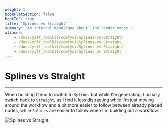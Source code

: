 ```yaml
---
weight: 1
bookFlatSection: false
bookToC: true
title: "Splines vs Straight"
summary: "An internal monologue about link render modes."
aliases:
    - /docs/yiff_toolkit/comfyui/Splines-vs-Straight/
    - /docs/yiff_toolkit/comfyui/Splines-vs-Straight
    - /docs/yiff_toolkit/comfyui/Splines vs Straight/
    - /docs/yiff_toolkit/comfyui/Splines vs Straight
---
```


<!--markdownlint-disable MD025 MD033 MD038 -->

# Splines vs Straight

---

When building I tend to switch to `Splines` but while I'm generating, I usually switch back to `Straight`, as I find it less distracting while I'm just moving around the workflow and a bit more easier to follow between already placed nodes, while `Splines` are easier to follow when I'm building out a workflow.

![Splines vs Straight](/images/comfyui/splines_vs_straight.png)
